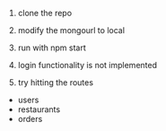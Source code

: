 1. clone the repo
2. modify the mongourl to local
3. run with npm start

4. login functionality is not implemented
5. try hitting the routes

- users
- restaurants
- orders
